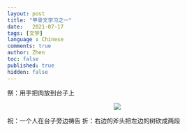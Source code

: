 ```yaml
---
layout: post
title: "甲骨文学习之一"
date:   2021-07-17
tags: [文学]
language : Chinese
comments: true
author: Zhen
toc: false
published: true
hidden: false
---
```

祭：用手把肉放到台子上
<p align="center"> <img src="{{ site.imageurl }}/甲骨文学习1.png"> </p> 
祝：一个人在台子旁边祷告
折：右边的斧头把左边的树砍成两段

<!--stackedit_data:
eyJoaXN0b3J5IjpbODg2Mjc4MTU0LDYxMTIzNTkwOCwxNTkyOD
k3MTczXX0=
-->